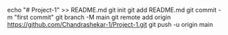 echo "# Project-1" >> README.md
git init
git add README.md
git commit -m "first commit"
git branch -M main
git remote add origin https://github.com/Chandrashekar-1/Project-1.git
git push -u origin main
